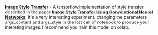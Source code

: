 **[Image Style Transfer](https://github.com/Quan-Sun/Learning_Tensorflow/tree/master/Image%20Style%20Transfer)** - A tensorflow implementation of style transfer described in the paper **[Image Style Transfer Using Convolutional Neural Networks](https://www.cv-foundation.org/openaccess/content_cvpr_2016/papers/Gatys_Image_Style_Transfer_CVPR_2016_paper.pdf)**. It's a very interesting experiment. changing the parameters args_content and args_style in the last cell of notebook to produce your intereting images. I recommend you train this model on colab.
